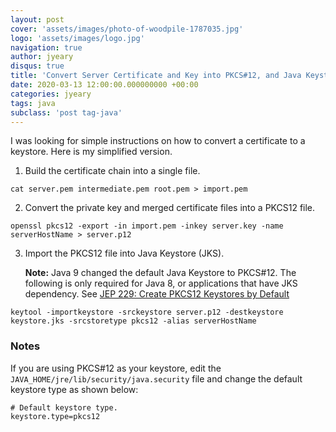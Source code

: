 ```yaml
---
layout: post
cover: 'assets/images/photo-of-woodpile-1787035.jpg'
logo: 'assets/images/logo.jpg'
navigation: true
author: jyeary
disqus: true
title: 'Convert Server Certificate and Key into PKCS#12, and Java Keystore (JKS)'
date: 2020-03-13 12:00:00.000000000 +00:00
categories: jyeary
tags: java
subclass: 'post tag-java'
---
```


I was looking for simple instructions on how to convert a certificate to a keystore. Here is my simplified version.

1. Build the certificate chain into a single file.

```shell
cat server.pem intermediate.pem root.pem > import.pem
```

2. Convert the private key and merged certificate files into a PKCS12 file.

```shell
openssl pkcs12 -export -in import.pem -inkey server.key -name serverHostName > server.p12
```

3. Import the PKCS12 file into Java Keystore (JKS).

    **Note:** Java 9 changed the default Java Keystore to PKCS#12. The following is only required for Java 8, or applications that have JKS dependency. See [JEP 229: Create PKCS12 Keystores by Default](http://openjdk.java.net/jeps/229)

```shell
keytool -importkeystore -srckeystore server.p12 -destkeystore keystore.jks -srcstoretype pkcs12 -alias serverHostName 
```

### Notes

If you are using PKCS#12 as your keystore, edit the `JAVA_HOME/jre/lib/security/java.security` file and change the default keystore type as shown below:

```
# Default keystore type.
keystore.type=pkcs12
```